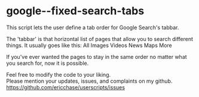 # google--fixed-search-tabs
This script lets the user define a tab order for Google Search's tabbar.

The 'tabbar' is that horizontal list of pages that allow you to search different things.
It usually goes like this:
  All   Images    Videos    News    Maps    More
  
If you've ever wanted the pages to stay in the same order no matter what you search for, now it is possible.


Feel free to modify the code to your liking.<br>
Please mention your updates, issues, and complaints on my github.<br>
https://github.com/ericchase/userscripts/issues
